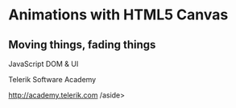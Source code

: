 <!-- section start -->
<!-- attr: { hasScriptWrapper:true, id:"title" class:"slide-title" } -->
<h1>Animations with HTML5 Canvas</h1>
<h2>Moving things, fading things</h2>
<aside class="signature">
    <p class="signature-course">JavaScript DOM & UI</p>
    <p class="signature-initiative">Telerik Software Academy</p>
    <a href="http://academy.telerik.com" class="signature-link">http://academy.telerik.com</a>
/aside>
